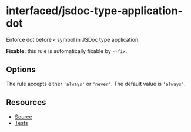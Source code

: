 # interfaced/jsdoc-type-application-dot

Enforce dot before `<` symbol in JSDoc type application.

**Fixable:** this rule is automatically fixable by `--fix`.

## Options

The rule accepts either `'always'` or `'never'`. The default value is `'always'`.

## Resources

* [Source](../../lib/rules/jsdoc-type-application-dot.js)
* [Tests](../../test/eslint/rules/jsdoc-type-application-dot.js)
